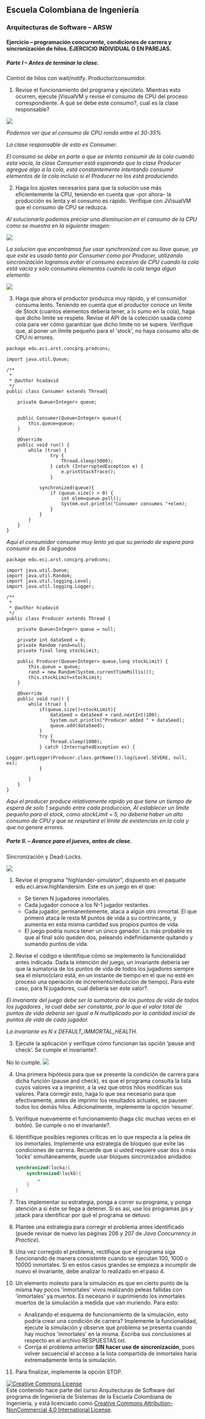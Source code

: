
## Escuela Colombiana de Ingeniería
### Arquitecturas de Software – ARSW


#### Ejercicio – programación concurrente, condiciones de carrera y sincronización de hilos. EJERCICIO INDIVIDUAL O EN PAREJAS.

##### Parte I – Antes de terminar la clase.

Control de hilos con wait/notify. Productor/consumidor.

1. Revise el funcionamiento del programa y ejecútelo. Mientras esto ocurren, ejecute jVisualVM y revise el consumo de CPU del proceso correspondiente. A qué se debe este consumo?, cual es la clase responsable?

![](./img/fotos/ARSW_LAB3_FOTO_PUNTO1_1.png)

*Podemos ver que el consumo de CPU ronda entre el 30-35%*

*La clase responsable de esto es Consumer.*

*El consumo se debe en parte a que se intenta consumir de la cola cuando esta vacía, la clase Consumer está esperando que la clase Producer agregue algo a la cola, está constantemente intentando consumir elementos de la cola incluso si el Producer no los está produciendo.*



2. Haga los ajustes necesarios para que la solución use más eficientemente la CPU, teniendo en cuenta que -por ahora- la producción es lenta y el consumo es rápido. Verifique con JVisualVM que el consumo de CPU se reduzca.

*Al solucionarlo podemos preciar una disminucion en el consumo de la CPU como se muestra en la siguiente imagen:*

![](./img/fotos/ARSW_LAB3_FOTO_PUNTO2_1.png)

*La solucion que encontramos fue usar synchronized con su llave queue, ya que este es usado tanto por Consumer como por Producer, utilizando sincronización logramos evitar el consumo excesivo de CPU cuando la cola está vacía y solo consumira elementos cuando la cola tenga algun elemento*

![](./img/fotos/ARSW_LAB3_FOTO_PUNTO2-2_2.png)


3. Haga que ahora el productor produzca muy rápido, y el consumidor consuma lento. Teniendo en cuenta que el productor conoce un límite de Stock (cuantos elementos debería tener, a lo sumo en la cola), haga que dicho límite se respete. Revise el API de la colección usada como cola para ver cómo garantizar que dicho límite no se supere. Verifique que, al poner un límite pequeño para el 'stock', no haya consumo alto de CPU ni errores.

```
package edu.eci.arst.concprg.prodcons;

import java.util.Queue;

/**
 *
 * @author hcadavid
 */
public class Consumer extends Thread{
    
    private Queue<Integer> queue;
    
    
    public Consumer(Queue<Integer> queue){
        this.queue=queue;        
    }
    
    @Override
    public void run() {
        while (true) {
                try {
                    Thread.sleep(5000);
                } catch (InterruptedException e) {
                    e.printStackTrace();
                }

            synchronized(queue){                
                if (queue.size() > 0) { 
                    int elem=queue.poll();
                    System.out.println("Consumer consumes "+elem);                                
                }
            }
        }
    }
}
```

*Aqui el consumidor consume muy lento ya que su periodo de espera para consumir es de 5 segundos*


```
package edu.eci.arst.concprg.prodcons;

import java.util.Queue;
import java.util.Random;
import java.util.logging.Level;
import java.util.logging.Logger;

/**
 *
 * @author hcadavid
 */
public class Producer extends Thread {

    private Queue<Integer> queue = null;

    private int dataSeed = 0;
    private Random rand=null;
    private final long stockLimit;

    public Producer(Queue<Integer> queue,long stockLimit) {
        this.queue = queue;
        rand = new Random(System.currentTimeMillis());
        this.stockLimit=stockLimit;
    }

    @Override
    public void run() {
        while (true) {
            if(queue.size()<stockLimit){
                dataSeed = dataSeed + rand.nextInt(100);
                System.out.println("Producer added " + dataSeed);
                queue.add(dataSeed);
            }
            try {
                Thread.sleep(1000);
            } catch (InterruptedException ex) {
                Logger.getLogger(Producer.class.getName()).log(Level.SEVERE, null, ex);
            }

        }
    }
}

```
*Aqui el producer produce relativamente rapido ya que tiene un tiempo de espera de solo 1 segundo entre cada produccion, Al establecer un límite pequeño para el stock, como stockLimit = 5, no deberia haber un alto consumo de CPU y que se respetará el límite de existencias en la cola y que no genere errores.*



##### Parte II. – Avance para el jueves, antes de clase.

Sincronización y Dead-Locks.

![](http://files.explosm.net/comics/Matt/Bummed-forever.png)

1. Revise el programa “highlander-simulator”, dispuesto en el paquete edu.eci.arsw.highlandersim. Este es un juego en el que:

	* Se tienen N jugadores inmortales.
	* Cada jugador conoce a los N-1 jugador restantes.
	* Cada jugador, permanentemente, ataca a algún otro inmortal. El que primero ataca le resta M puntos de vida a su contrincante, y aumenta en esta misma cantidad sus propios puntos de vida.
	* El juego podría nunca tener un único ganador. Lo más probable es que al final sólo queden dos, peleando indefinidamente quitando y sumando puntos de vida.

2. Revise el código e identifique cómo se implemento la funcionalidad antes indicada. Dada la intención del juego, un invariante debería ser que la sumatoria de los puntos de vida de todos los jugadores siempre sea el mismo(claro está, en un instante de tiempo en el que no esté en proceso una operación de incremento/reducción de tiempo). Para este caso, para N jugadores, cual debería ser este valor?.

*El invariante del juego debe ser la sumatoria de los puntos de vida de todos los jugadores , la cual debe ser constante, por lo que el valor total de puntos de vida debería ser igual a N multiplicado por la cantidad inicial de puntos de vida de cada jugador.*

*La invariante es N x DEFAULT_IMMORTAL_HEALTH.*

3. Ejecute la aplicación y verifique cómo funcionan las opción ‘pause and check’. Se cumple el invariante?.

No lo cumple.
![](./img/fotos/ARSW_LAB3_FOTO_PUNTO2_2.png)

4. Una primera hipótesis para que se presente la condición de carrera para dicha función (pause and check), es que el programa consulta la lista cuyos valores va a imprimir, a la vez que otros hilos modifican sus valores. Para corregir esto, haga lo que sea necesario para que efectivamente, antes de imprimir los resultados actuales, se pausen todos los demás hilos. Adicionalmente, implemente la opción ‘resume’.

5. Verifique nuevamente el funcionamiento (haga clic muchas veces en el botón). Se cumple o no el invariante?.

6. Identifique posibles regiones críticas en lo que respecta a la pelea de los inmortales. Implemente una estrategia de bloqueo que evite las condiciones de carrera. Recuerde que si usted requiere usar dos o más ‘locks’ simultáneamente, puede usar bloques sincronizados anidados:

	```java
	synchronized(locka){
		synchronized(lockb){
			…
		}
	}
	```

7. Tras implementar su estrategia, ponga a correr su programa, y ponga atención a si éste se llega a detener. Si es así, use los programas jps y jstack para identificar por qué el programa se detuvo.

8. Plantee una estrategia para corregir el problema antes identificado (puede revisar de nuevo las páginas 206 y 207 de _Java Concurrency in Practice_).

9. Una vez corregido el problema, rectifique que el programa siga funcionando de manera consistente cuando se ejecutan 100, 1000 o 10000 inmortales. Si en estos casos grandes se empieza a incumplir de nuevo el invariante, debe analizar lo realizado en el paso 4.

10. Un elemento molesto para la simulación es que en cierto punto de la misma hay pocos 'inmortales' vivos realizando peleas fallidas con 'inmortales' ya muertos. Es necesario ir suprimiendo los inmortales muertos de la simulación a medida que van muriendo. Para esto:
	* Analizando el esquema de funcionamiento de la simulación, esto podría crear una condición de carrera? Implemente la funcionalidad, ejecute la simulación y observe qué problema se presenta cuando hay muchos 'inmortales' en la misma. Escriba sus conclusiones al respecto en el archivo RESPUESTAS.txt.
	* Corrija el problema anterior __SIN hacer uso de sincronización__, pues volver secuencial el acceso a la lista compartida de inmortales haría extremadamente lenta la simulación.

11. Para finalizar, implemente la opción STOP.

<!--
### Criterios de evaluación

1. Parte I.
	* Funcional: La simulación de producción/consumidor se ejecuta eficientemente (sin esperas activas).

2. Parte II. (Retomando el laboratorio 1)
	* Se modificó el ejercicio anterior para que los hilos llevaran conjuntamente (compartido) el número de ocurrencias encontradas, y se finalizaran y retornaran el valor en cuanto dicho número de ocurrencias fuera el esperado.
	* Se garantiza que no se den condiciones de carrera modificando el acceso concurrente al valor compartido (número de ocurrencias).


2. Parte III.
	* Diseño:
		- Coordinación de hilos:
			* Para pausar la pelea, se debe lograr que el hilo principal induzca a los otros a que se suspendan a sí mismos. Se debe también tener en cuenta que sólo se debe mostrar la sumatoria de los puntos de vida cuando se asegure que todos los hilos han sido suspendidos.
			* Si para lo anterior se recorre a todo el conjunto de hilos para ver su estado, se evalúa como R, por ser muy ineficiente.
			* Si para lo anterior los hilos manipulan un contador concurrentemente, pero lo hacen sin tener en cuenta que el incremento de un contador no es una operación atómica -es decir, que puede causar una condición de carrera- , se evalúa como R. En este caso se debería sincronizar el acceso, o usar tipos atómicos como AtomicInteger).

		- Consistencia ante la concurrencia
			* Para garantizar la consistencia en la pelea entre dos inmortales, se debe sincronizar el acceso a cualquier otra pelea que involucre a uno, al otro, o a los dos simultáneamente:
			* En los bloques anidados de sincronización requeridos para lo anterior, se debe garantizar que si los mismos locks son usados en dos peleas simultánemante, éstos será usados en el mismo orden para evitar deadlocks.
			* En caso de sincronizar el acceso a la pelea con un LOCK común, se evaluará como M, pues esto hace secuencial todas las peleas.
			* La lista de inmortales debe reducirse en la medida que éstos mueran, pero esta operación debe realizarse SIN sincronización, sino haciendo uso de una colección concurrente (no bloqueante).

	

	* Funcionalidad:
		* Se cumple con el invariante al usar la aplicación con 10, 100 o 1000 hilos.
		* La aplicación puede reanudar y finalizar(stop) su ejecución.
		
		-->

<a rel="license" href="http://creativecommons.org/licenses/by-nc/4.0/"><img alt="Creative Commons License" style="border-width:0" src="https://i.creativecommons.org/l/by-nc/4.0/88x31.png" /></a><br />Este contenido hace parte del curso Arquitecturas de Software del programa de Ingeniería de Sistemas de la Escuela Colombiana de Ingeniería, y está licenciado como <a rel="license" href="http://creativecommons.org/licenses/by-nc/4.0/">Creative Commons Attribution-NonCommercial 4.0 International License</a>.
